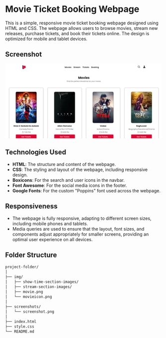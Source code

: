 # Movie Ticket Booking Webpage

This is a simple, responsive movie ticket booking webpage designed using HTML and CSS. The webpage allows users to browse movies, stream new releases, purchase tickets, and book their tickets online. The design is optimized for mobile and tablet devices.

## Screenshot

![Screenshot of Movie Ticket Booking Webpage](./screenshots/screenshot.png)

## Technologies Used

- **HTML**: The structure and content of the webpage.
- **CSS**: The styling and layout of the webpage, including responsive design.
- **Boxicons**: For the search and user icons in the navbar.
- **Font Awesome**: For the social media icons in the footer.
- **Google Fonts**: For the custom "Poppins" font used across the webpage.

## Responsiveness

- The webpage is fully responsive, adapting to different screen sizes, including mobile phones and tablets.
- Media queries are used to ensure that the layout, font sizes, and components adjust appropriately for smaller screens, providing an optimal user experience on all devices.

## Folder Structure

```plaintext
project-folder/
│
├── img/
│   ├── show-time-section-images/
│   ├── stream-section-images/
│   ├── movie.png
│   └── movieicon.png
│
├── screenshots/
│   └── screenshot.png
│
├── index.html
├── style.css
└── README.md
